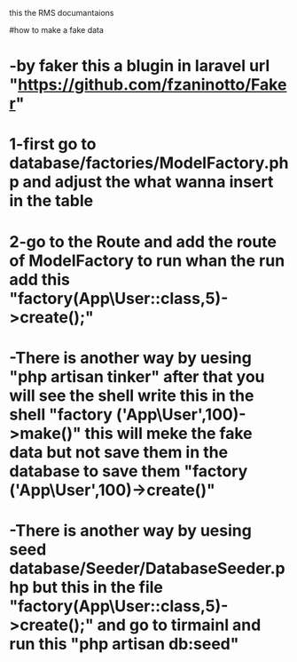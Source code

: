 this the  RMS  documantaions  

#how  to  make  a fake  data  
#    -by  faker this  a blugin  in laravel  url  "https://github.com/fzaninotto/Faker"
#    1-first  go  to  database/factories/ModelFactory.php and adjust the  what  wanna insert  in       the table 
#    2-go to  the Route and  add  the  route  of  ModelFactory to  run  whan the run  add this         "factory(App\User::class,5)->create();"

#   -There is  another  way by uesing "php artisan tinker" after  that  you  will  see the shell       write  this  in the shell "factory ('App\User',100)->make()" this  will meke  the fake           data but  not  save  them  in  the  database to  save them                                         "factory ('App\User',100)->create()"


#   -There is  another  way by uesing seed database/Seeder/DatabaseSeeder.php  but  this in the       file  "factory(App\User::class,5)->create();" and  go to  tirmainl  and  run  this                  "php artisan db:seed"
    
